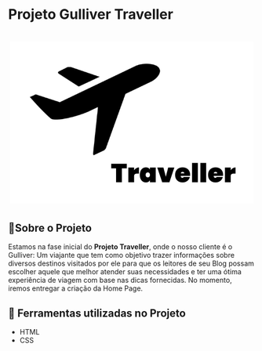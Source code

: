 # Projeto Gulliver Traveller

<h1 align="center">
<img src="./imagens/img_readme/img_readme.png">
</h1>

## 📕Sobre o Projeto

Estamos na fase inicial do **Projeto Traveller**, onde o nosso cliente é o Gulliver: Um viajante que tem como objetivo trazer informações sobre diversos destinos visitados por ele para que os leitores de seu Blog possam escolher aquele que melhor atender suas necessidades e ter uma ótima experiência de viagem com base nas dicas fornecidas. 
No momento, iremos entregar a criação da Home Page.

## 🔨 Ferramentas utilizadas no Projeto 

- HTML
- CSS



